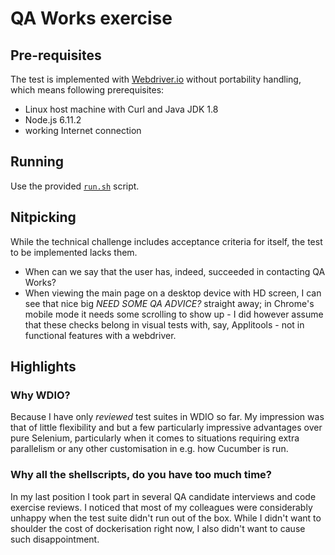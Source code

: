 # QA Works exercise

## Pre-requisites

The test is implemented with [Webdriver.io][wdio] without portability handling,
which means following prerequisites:
- Linux host machine with Curl and Java JDK 1.8
- Node.js 6.11.2
- working Internet connection

[wdio]: http://webdriver.io
[getnode]: https://nodejs.org/en/download/

## Running

Use the provided [`run.sh`][runsh] script.

[runsh]: ./run.sh

## Nitpicking

While the technical challenge includes acceptance criteria for itself,
the test to be implemented lacks them.

- When can we say that the user has, indeed, succeeded in contacting QA Works?
- When viewing the main page on a desktop device with HD screen, I can see
  that nice big _NEED SOME QA ADVICE?_ straight away; in Chrome's mobile mode
  it needs some scrolling to show up - I did however assume that these checks
  belong in visual tests with, say, Applitools - not in functional features
  with a webdriver.

## Highlights

### Why WDIO?

Because I have only _reviewed_ test suites in WDIO so far. My impression was that
of little flexibility and but a few particularly impressive advantages over pure
Selenium, particularly when it comes to situations requiring extra parallelism
or any other customisation in e.g. how Cucumber is run.

### Why all the shellscripts, do you have too much time?

In my last position I took part in several QA candidate interviews and code
exercise reviews. I noticed that most of my colleagues were considerably
unhappy when the test suite didn't run out of the box. While I didn't want to
shoulder the cost of dockerisation right now, I also didn't want to cause
such disappointment.
